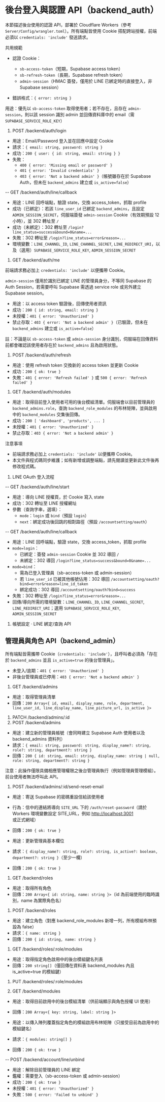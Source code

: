 # 後台登入與認證 API（backend_auth）

本節描述後台使用的認證 API，部署於 Cloudflare Workers（參考 `Server/Config/wrangler.toml`）。所有端點皆使用 Cookie 搭配跨站授權，前端必須以 `credentials: 'include'` 發送請求。

共用規範

- 認證 Cookie：

  - `sb-access-token`（短期，Supabase access token）
  - `sb-refresh-token`（長期，Supabase refresh token）
  - `admin-session`（HMAC 簽發，僅用於 LINE 已綁定時的直接登入，非 Supabase session）

- 錯誤格式：`{ error: string }`

用途：優先以 `sb-access-token` 取得使用者；若不存在，且存在 `admin-session`，則以該 session 識別 admin 並回傳資料庫中的 email（需 `SUPABASE_SERVICE_ROLE_KEY`）
 
1) POST /backend/auth/login

- 用途：Email/Password 登入並在回應中設定 Cookie
- 請求：`{ email: string, password: string }`
- 成功：`200 { user: { id: string, email: string } }`
- 失敗：
  - `400 { error: 'Missing email or password' }`
  - `401 { error: 'Invalid credentials' }`
  - `403 { error: 'Not a backend admin' }`（帳號雖存在於 Supabase Auth，但未在 `backend_admins` 建立或 `is_active=false`）

-- GET /backend/auth/line/callback
  
- 用途：LINE 回呼端點，驗證 state，交換 access_token，抓取 profile
- 成功（已綁定）：若該 `line_user_id` 已綁定 `backend_admins`，且設定 `ADMIN_SESSION_SECRET`，伺服端簽發 `admin-session` Cookie（有效期預設 12 小時），並 302 轉址至 `/`
- 成功（未綁定）：302 轉址至 `/login?line_status=success&bound=0&name=...`
- 失敗：302 轉址至 `/login?line_status=error&reason=...`
- 環境變數：`LINE_CHANNEL_ID`, `LINE_CHANNEL_SECRET`, `LINE_REDIRECT_URI`，以及（選用）`SUPABASE_SERVICE_ROLE_KEY`, `ADMIN_SESSION_SECRET`

1) GET /backend/auth/me

前端請求務必加上 `credentials: 'include'` 以便攜帶 Cookie。

`admin-session` 僅用於識別已綁定 LINE 的管理員身分，不等同 Supabase 的 Auth Session，若需要呼叫 Supabase 需透過 service role 或另外建立 Supabase session。

- 用途：以 access token 驗證後，回傳使用者資訊
- 成功：`200 { id: string, email: string }`
- 未授權：`401 { error: 'Unauthorized' }`
- 禁止存取：`403 { error: 'Not a backend admin' }`（已驗證，但未在 `backend_admins` 建立或 `is_active=false`）

註：不論是以 `sb-access-token` 或 `admin-session` 身分識別，伺服端在回傳資料前都會確認該使用者存在於 `backend_admins` 且為啟用狀態。

1) POST /backend/auth/refresh

- 用途：使用 refresh token 交換新的 access token 並更新 Cookie
- 成功：`200 { ok: true }`
- 失敗：`401 { error: 'Refresh failed' }` 或 `500 { error: 'Refresh failed' }`

1) GET /backend/auth/modules

- 用途：取得目前登入使用者可用的後台模組清單。伺服端會以目前管理員的 `backend_admins.role`，查詢 `backend_role_modules` 的布林矩陣，並與啟用中的 `backend_modules` 交集後回傳。
- 成功：`200 [ 'dashboard', 'products', ... ]`
- 未授權：`401 { error: 'Unauthorized' }`
- 禁止存取：`403 { error: 'Not a backend admin' }`

注意事項

- 前端請求務必加上 `credentials: 'include'` 以便攜帶 Cookie。
- 本文件與程式碼同步維護；如有新增或調整端點，請先閱讀並更新此文件後再修改程式碼。

1) LINE OAuth 登入流程

-- GET /backend/auth/line/start

- 用途：導向 LINE 授權頁，於 Cookie 寫入 state
- 成功：302 轉址至 LINE 授權網址
- 參數（查詢字串，選填）：
  - `mode`：`login` 或 `bind`（預設 `login`）
  - `next`：綁定成功後回跳的相對路徑（預設 `/accountsetting/oauth`）

-- GET /backend/auth/line/callback

- 用途：LINE 回呼端點，驗證 state，交換 access_token，抓取 profile
- `mode=login`：
  - 已綁定：簽發 `admin-session` Cookie 並 302 導回 `/`
  - 未綁定：302 導回 `/login?line_status=success&bound=0&name=...`
- `mode=bind`：
  - 需為已登入管理員（sb-access-token 或 admin-session）
  - 若 `line_user_id` 已被其他帳號佔用：302 導回 `/accountsetting/oauth?bind=error&reason=line_id_taken`
  - 綁定成功：302 導回 `/accountsetting/oauth?bind=success`
- 失敗：302 轉址至 `/login?line_status=error&reason=...`
- 回傳/導向所需的環境變數：`LINE_CHANNEL_ID`, `LINE_CHANNEL_SECRET`, `LINE_REDIRECT_URI`；選用 `SUPABASE_SERVICE_ROLE_KEY`, `ADMIN_SESSION_SECRET`

1) 帳號設定 · LINE 綁定/查詢 API

## 管理員與角色 API（backend_admin）

所有端點皆需攜帶 Cookie（`credentials: 'include'`），且呼叫者必須為「存在於 `backend_admins` 並且 `is_active=true` 的後台管理員」。

- 未登入/逾期：`401 { error: 'Unauthorized' }`
- 非後台管理員或已停用：`403 { error: 'Not a backend admin' }`

1) GET /backend/admins

- 用途：取得管理員清單
- 回傳：`200 Array<{ id, email, display_name, role, department, line_user_id, line_display_name, line_picture_url, is_active }>`

1) PATCH /backend/admins/:id
1) POST /backend/admins

- 用途：建立新的管理員帳號（會同時建立 Supabase Auth 使用者以及 backend_admins 資料列）
- 請求：`{ email: string, password: string, display_name?: string, role?: string, department?: string }`
- 回傳：`200 { id: string, email: string, display_name: string | null, role: string, department?: string }`

注意：此操作僅限具備相應管理權限之後台管理員執行（例如管理員管理模組）。前台使用者無法呼叫此 API。

1) POST /backend/admins/:id/send-reset-email

- 用途：寄送 Supabase 的密碼重設信給該使用者
- 行為：信中的連結將導向 `SITE_URL` 下的 `/auth/reset-password`（請於 Workers 環境變數設定 SITE_URL，例如 <http://localhost:3001> 或正式網域）
- 回傳：`200 { ok: true }`


- 用途：更新管理員基本欄位
- 請求：`{ display_name?: string, role?: string, is_active?: boolean, department?: string }`（至少一欄）
- 回傳：`200 { ok: true }`

1) GET /backend/roles

- 用途：取得所有角色
- 回傳：`200 Array<{ id: string, name: string }>`（id 為前端使用的臨時識別，name 為實際角色名）

1) POST /backend/roles

- 用途：建立角色（對應 backend_role_modules 新增一列，所有模組布林預設為 false）
- 請求：`{ name: string }`
- 回傳：`200 { id: string, name: string }`

1) GET /backend/roles/:role/modules

- 用途：取得指定角色啟用中的後台模組鍵名列表
- 回傳：`200 string[]`（僅回傳在資料表 backend_modules 內且 is_active=true 的模組鍵）

1) PUT /backend/roles/:role/modules

1) GET /backend/modules

- 用途：取得目前啟用中的後台模組清單（供前端顯示與角色授權 UI 使用）
- 回傳：`200 Array<{ key: string, label: string }>`

- 用途：以傳入陣列覆蓋指定角色的模組啟用布林矩陣（只接受目前為啟用中的模組鍵名）
- 請求：`{ modules: string[] }`
- 回傳：`200 { ok: true }`

-- POST /backend/account/line/unbind

- 用途：解除目前管理員的 LINE 綁定
- 鑑權：需要登入（sb-access-token 或 admin-session）
- 成功：`200 { ok: true }`
- 未授權：`401 { error: 'Unauthorized' }`
- 失敗：`500 { error: 'Failed to unbind' }`

